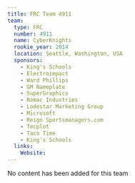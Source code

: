 ```yaml
---
title: FRC Team 4911
team:
  type: FRC
  number: 4911
  name: CyberKnights
  rookie_year: 2014
  location: Seattle, Washington, USA
  sponsors:
    - King's Schools
    - Electroimpact
    - Ward Phillips
    - GM Nameplate
    - SuperGraphics
    - Romac Industries
    - Lodestar Marketing Group
    - Microsoft
    - Reign Sportsmanagers.com
    - Tecplot
    - Taco Time
    - King's Schools
  links:
    Website: 
---
```

No content has been added for this team